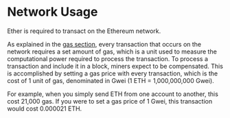 # Network Usage

Ether is required to transact on the Ethereum network.

As explained in the [gas section](https://docs.ethhub.io/-LTo-PwFj1VwulVCZAFW/~/drafts/-LUpsUsOLWLhW7Fftje4/primary/using-ethereum/ethereum-network-basics/transactions/gas), every transaction that occurs on the network requires a set amount of gas, which is a unit used to measure the computational power required to process the transaction. To process a transaction and include it in a block, miners expect to be compensated. This is accomplished by setting a gas price with every transaction, which is the cost of 1 unit of gas, denominated in Gwei \(1 ETH = 1,000,000,000 Gwei\).

For example, when you simply send ETH from one account to another, this cost 21,000 gas. If you were to set a gas price of 1 Gwei, this transaction would cost 0.000021 ETH.

